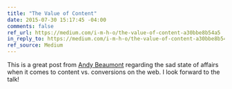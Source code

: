 ```yaml
---
title: "The Value of Content"
date: 2015-07-30 15:17:45 -04:00
comments: false
ref_url: https://medium.com/i-m-h-o/the-value-of-content-a30bbe8b54a5
in_reply_to: https://medium.com/i-m-h-o/the-value-of-content-a30bbe8b54a5
ref_source: Medium
---
```


This is a great post from [Andy Beaumont](https://blog.andybeaumont.com/) regarding the sad state of affairs when it comes to content vs. conversions on the web. I look forward to the talk!